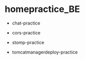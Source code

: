 # homepractice_BE

- chat-practice

- cors-practice

- stomp-practice

- tomcatmanagerdeploy-practice
